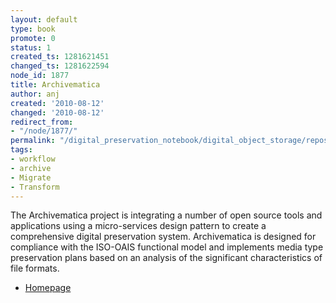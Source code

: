 ```yaml
---
layout: default
type: book
promote: 0
status: 1
created_ts: 1281621451
changed_ts: 1281622594
node_id: 1877
title: Archivematica
author: anj
created: '2010-08-12'
changed: '2010-08-12'
redirect_from:
- "/node/1877/"
permalink: "/digital_preservation_notebook/digital_object_storage/repository_systems/archivematica/"
tags:
- workflow
- archive
- Migrate
- Transform
---
```

The Archivematica project is integrating a number of open source tools and applications using a micro-services design pattern to create a comprehensive digital preservation system. Archivematica is designed for compliance with the ISO-OAIS functional model and implements media type preservation plans based on an analysis of the significant characteristics of file formats.

* [Homepage](http://archivematica.org)
